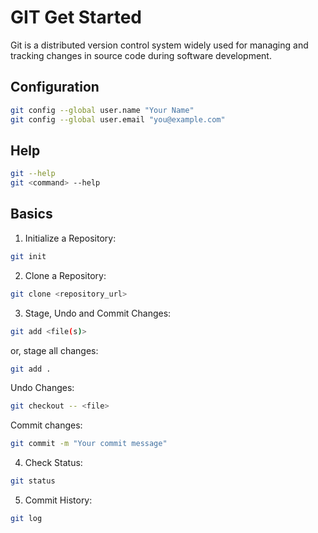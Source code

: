 # GIT Get Started

Git is a distributed version control system widely used for managing and tracking changes in source code during software development.

## Configuration

```bash
git config --global user.name "Your Name"
git config --global user.email "you@example.com"
```

## Help

```bash
git --help
git <command> --help
```

## Basics

1. Initialize a Repository:

```bash
git init
```

2. Clone a Repository:

```bash
git clone <repository_url>
```

3. Stage, Undo and Commit Changes:

```bash
git add <file(s)>
```

or, stage all changes:

```bash
git add .
```

Undo Changes:

```bash
git checkout -- <file>
```

Commit changes:

```bash
git commit -m "Your commit message"
```

4. Check Status:

```bash
git status
```

5. Commit History:

```bash
git log
```

